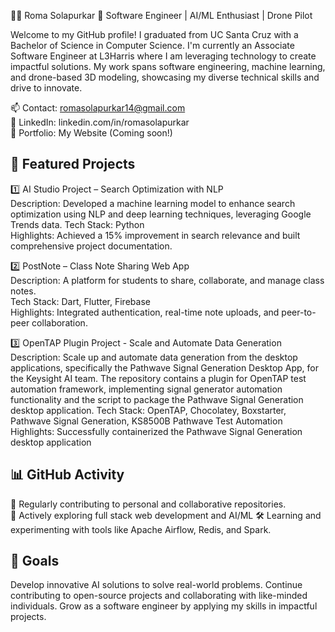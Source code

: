 👩‍💻 Roma Solapurkar
🚀 Software Engineer | AI/ML Enthusiast | Drone Pilot

Welcome to my GitHub profile! I graduated from UC Santa Cruz with a Bachelor of Science in Computer Science. I'm currently an Associate Software Engineer at L3Harris where I am leveraging technology to create impactful solutions. My work spans software engineering, machine learning, and drone-based 3D modeling, showcasing my diverse technical skills and drive to innovate.

📫 Contact: romasolapurkar14@gmail.com  
🔗 LinkedIn: linkedin.com/in/romasolapurkar  
📝 Portfolio: My Website (Coming soon!)  

## 🌟 Featured Projects

1️⃣ AI Studio Project – Search Optimization with NLP  
Description: Developed a machine learning model to enhance search optimization using NLP and deep learning techniques, leveraging Google Trends data. 
Tech Stack: Python  
Highlights: Achieved a 15% improvement in search relevance and built comprehensive project documentation.  

2️⃣ PostNote – Class Note Sharing Web App  
Description: A platform for students to share, collaborate, and manage class notes.  
Tech Stack: Dart, Flutter, Firebase  
Highlights: Integrated authentication, real-time note uploads, and peer-to-peer collaboration.  

3️⃣ OpenTAP Plugin Project - Scale and Automate Data Generation  
Description: Scale up and automate data generation from the desktop applications, specifically the Pathwave Signal Generation Desktop App, for the Keysight AI team. The repository contains a plugin for OpenTAP test automation framework, implementing signal generator automation functionality and the script to package the Pathwave Signal Generation desktop application.
Tech Stack: OpenTAP, Chocolatey, Boxstarter, Pathwave Signal Generation, KS8500B Pathwave Test Automation
Highlights: Successfully containerized the Pathwave Signal Generation desktop application 

##  📊 GitHub Activity  
🔧 Regularly contributing to personal and collaborative repositories.  
🌱 Actively exploring full stack web development and AI/ML
🛠️ Learning and experimenting with tools like Apache Airflow, Redis, and Spark.  

##  🎯 Goals
Develop innovative AI solutions to solve real-world problems.
Continue contributing to open-source projects and collaborating with like-minded individuals.
Grow as a software engineer by applying my skills in impactful projects.

